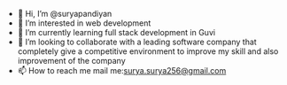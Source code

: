 - 👋 Hi, I’m @suryapandiyan
- 👀 I’m interested in web development
- 🌱 I’m currently learning full stack development in Guvi
- 💞️ I’m looking to collaborate with  a leading software company that completely  give a competitive  environment to improve my skill and also improvement of the company
- 📫 How to reach me  mail me:surya.surya256@gmail.com

<!---
suryapandiyan/suryapandiyan is a ✨ special ✨ repository because its `README.md` (this file) appears on your GitHub profile.
You can click the Preview link to take a look at your changes.
--->
